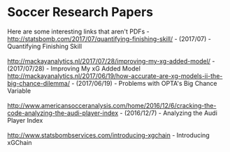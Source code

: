 # Soccer Research Papers

Here are some interesting links that aren't PDFs -<br>
http://statsbomb.com/2017/07/quantifying-finishing-skill/ - (2017/07) - Quantifying Finishing Skill<br><br>
http://mackayanalytics.nl/2017/07/28/improving-my-xg-added-model/ - (2017/07/28) - Improving My xG Added Model<br>
http://mackayanalytics.nl/2017/06/19/how-accurate-are-xg-models-ii-the-big-chance-dilemma/ - (2017/06/19) - Problems with OPTA's Big Chance Variable<br><br>
http://www.americansocceranalysis.com/home/2016/12/6/cracking-the-code-analyzing-the-audi-player-index - (2016/12/7) - Analyzing the Audi Player Index<br><br>
http://www.statsbombservices.com/introducing-xgchain - Introducing xGChain
